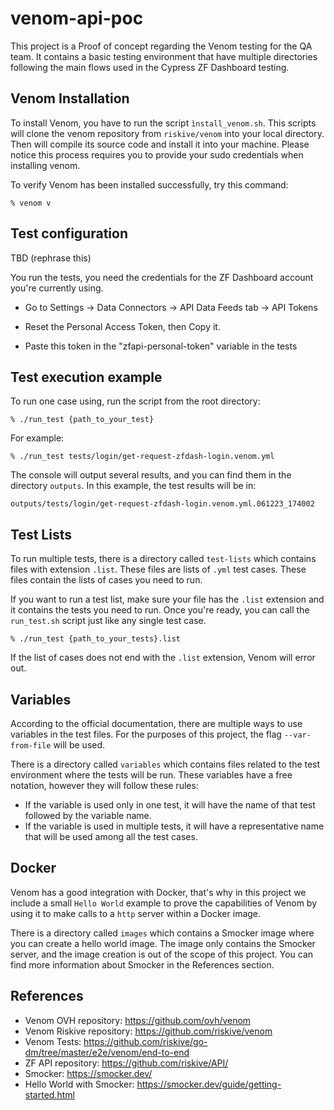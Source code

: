 # venom-api-poc

This project is a Proof of concept regarding the Venom testing for the QA team. It contains a basic testing environment that have multiple directories following the main flows used in the Cypress ZF Dashboard testing.

## Venom Installation

To install Venom, you have to run the script `ìnstall_venom.sh`. This scripts will clone the venom repository from `riskive/venom` into your local directory. Then will compile its source code and install it into your machine.
Please notice this process requires you to provide your sudo credentials when installing venom.

To verify Venom has been installed successfully, try this command:

`% venom v`

## Test configuration

TBD (rephrase this)

You run the tests, you need the credentials for the ZF Dashboard account you're currently using.

- Go to Settings -> Data Connectors -> API Data Feeds tab -> API Tokens

- Reset the Personal Access Token, then Copy it.

- Paste this token in the "zfapi-personal-token" variable in the tests

## Test execution example

To run one case using, run the script from the root directory:

`% ./run_test {path_to_your_test}`

For example:

`% ./run_test tests/login/get-request-zfdash-login.venom.yml`

The console will output several results, and you can find them in the directory `outputs`. In this example, the test results will be in:

`outputs/tests/login/get-request-zfdash-login.venom.yml.061223_174002`

## Test Lists

To run multiple tests, there is a directory called `test-lists` which contains files with extension `.list`. These files are lists of `.yml` test cases. These files contain the lists of cases you need to run.

If you want to run a test list, make sure your file has the `.list` extension and it contains the tests you need to run. Once you're ready, you can call the `run_test.sh` script just like any single test case.

`% ./run_test {path_to_your_tests}.list`

If the list of cases does not end with the `.list` extension, Venom will error out.

## Variables

According to the official documentation, there are multiple ways to use variables in the test files. For the purposes of this project, the flag `--var-from-file` will be used.

There is a directory called `variables` which contains files related to the test environment where the tests will be run. These variables have a free notation, however they will follow these rules:

- If the variable is used only in one test, it will have the name of that test followed by the variable name.
- If the variable is used in multiple tests, it will have a representative name that will be used among all the test cases.

## Docker

Venom has a good integration with Docker, that's why in this project we include a small `Hello World` example to prove the capabilities of Venom by using it to make calls to a `http` server within a Docker image.

There is a directory called `images` which contains a Smocker image where you can create a hello world image. The image only contains the Smocker server, and the image creation is out of the scope of this project. You can find more information about Smocker in the References section.

## References

- Venom OVH repository: <https://github.com/ovh/venom>
- Venom Riskive repository: <https://github.com/riskive/venom>
- Venom Tests: <https://github.com/riskive/go-dm/tree/master/e2e/venom/end-to-end>
- ZF API repository: <https://github.com/riskive/API/>
- Smocker: <https://smocker.dev/>
- Hello World with Smocker: <https://smocker.dev/guide/getting-started.html>
